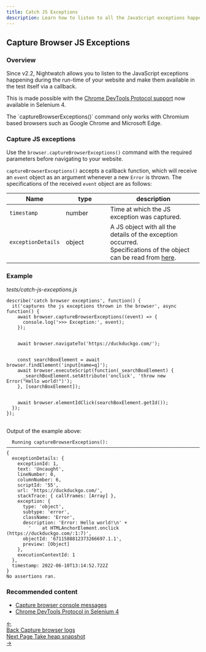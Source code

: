 ```yaml
---
title: Catch JS Exceptions
description: Learn how to listen to all the JavaScript exceptions happening during the run-time of your website, in your Nightwatch tests.
---
```


<div class="page-header"><h2>Capture Browser JS Exceptions</h2></div>

### Overview
Since v2.2, Nightwatch allows you to listen to the JavaScript exceptions happening during the run-time of your website and make them available in the test itself via a callback. 

This is made possible with the [Chrome DevTools Protocol support](https://www.selenium.dev/documentation/webdriver/bidirectional/chrome_devtools/) now available in Selenium 4.

<div class="alert alert-info">
  The `captureBrowserExceptions()` command only works with Chromium based browsers such as Google Chrome and Microsoft Edge.
</div>

### Capture JS exceptions

Use the `browser.captureBrowserExceptions()` command with the required parameters before navigating to your website.

`captureBrowserExceptions()` accepts a callback function, which will receive an `event` object as an argument whenever a new `Error` is thrown. The specifications of the received `event` object are as follows:

<table class="table table-bordered table-striped">
  <thead>
   <tr>
     <th style="width: 100px;">Name</th>
     <th style="width: 100px;">type</th>
     <th>description</th>
   </tr>
  </thead>
  <tbody>
    <tr>
      <td><code>timestamp</code></td>
      <td>number</td>
      <td>Time at which the JS exception was captured.</td>
    </tr>    
    <tr>
      <td><code>exceptionDetails</code><br></td>
      <td>object</td>
      <td>A JS object with all the details of the exception occurred.<br>Specifications of the object can be read from <a href="https://chromedevtools.github.io/devtools-protocol/tot/Runtime/#type-ExceptionDetails">here</a>.</td>
    </tr>
  </tbody>
</table>

### Example

<div class="sample-test"><i>tests/catch-js-exceptions.js</i>
<pre class="line-numbers language-javascript">
<code class="language-javascript">describe('catch browser exceptions', function() {
  it('captures the js exceptions thrown in the browser', async function() {
    await browser.captureBrowserExceptions((event) => {
      console.log('>>> Exception:', event);
    });
    <br>
    await browser.navigateTo('https://duckduckgo.com/');
    <br>
    const searchBoxElement = await browser.findElement('input[name=q]');
    await browser.executeScript(function(_searchBoxElement) {
      _searchBoxElement.setAttribute('onclick', 'throw new Error("Hello world!")');
    }, [searchBoxElement]);
    <br>
    await browser.elementIdClick(searchBoxElement.getId());
  });
});
</code>
</pre></div>

Output of the example above:

```
  Running captureBrowserExceptions():
───────────────────────────────────────────────────────────────────────────────────────────────────
{
  exceptionDetails: {
    exceptionId: 1,
    text: 'Uncaught',
    lineNumber: 0,
    columnNumber: 6,
    scriptId: '55',
    url: 'https://duckduckgo.com/',
    stackTrace: { callFrames: [Array] },
    exception: {
      type: 'object',
      subtype: 'error',
      className: 'Error',
      description: 'Error: Hello world!\n' +
        '    at HTMLAnchorElement.onclick (https://duckduckgo.com/:1:7)',
      objectId: '6711588812373266697.1.1',
      preview: [Object]
    },
    executionContextId: 1
  },
  timestamp: 2022-06-10T13:14:52.722Z
}
No assertions ran.
```

### Recommended content
- [Capture browser console messages](https://nightwatchjs.org/guide/running-tests/capture-console-messages.html)
- [Chrome DevTools Protocol in Selenium 4](https://www.selenium.dev/documentation/webdriver/bidirectional/chrome_devtools/)

 <div class="doc-pagination pt-40">
  <div class="previous">
    <a href="https://nightwatchjs.org/guide/running-tests/capture-console-messages.html">
      <span>←</span>
        <div class="d-flex flex-column">
          <span class="smallT">Back</span>
          <span class="bigT">Capture browser logs</span>
        </div>
    </a>
  </div>
  <div class="next">
    <a href="https://nightwatchjs.org/guide/running-tests/take-heap-snapshot.html">
        <div class="d-flex flex-column">
          <span class="smallT">Next Page</span>
          <span class="bigT">Take heap snapshot</span>
        </div>
        <span>→</span>
    </a>
  </div>
</div>